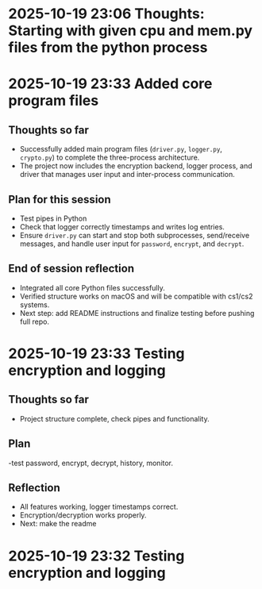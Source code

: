 # 2025-10-19 23:06  Thoughts: Starting with given cpu and mem.py files from the python process

# 2025-10-19 23:33  Added core program files
## Thoughts so far
- Successfully added main program files (`driver.py`, `logger.py`, `crypto.py`) to complete the three-process architecture.
- The project now includes the encryption backend, logger process, and driver that manages user input and inter-process communication.

## Plan for this session
- Test pipes in Python
- Check that logger correctly timestamps and writes log entries.
- Ensure `driver.py` can start and stop both subprocesses, send/receive messages, and handle user input for `password`, `encrypt`, and `decrypt`.

## End of session reflection
- Integrated all core Python files successfully.
- Verified structure works on macOS and will be compatible with cs1/cs2 systems.
- Next step: add README instructions and finalize testing before pushing full repo.

# 2025-10-19 23:33 Testing encryption and logging
## Thoughts so far
- Project structure complete, check pipes and functionality.

## Plan
-test password, encrypt, decrypt, history, monitor.

## Reflection
- All features working,  logger timestamps correct.
- Encryption/decryption works properly.
- Next: make the readme
# 2025-10-19 23:32 Testing encryption and logging

